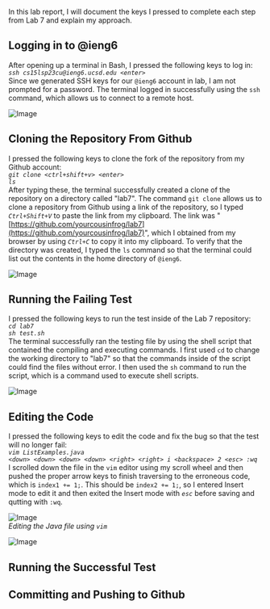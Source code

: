 In this lab report, I will document the keys I pressed to complete each step from Lab 7 and explain my approach.

## Logging in to @ieng6
After opening up a terminal in Bash, I pressed the following keys to log in:\
*`ssh cs15lsp23cu@ieng6.ucsd.edu <enter>`*\
Since we generated SSH keys for our `@ieng6` account in lab, I am not prompted for a password. The terminal logged in successfully using the `ssh` command, which allows us to connect to a remote host.

![Image](https://raw.githubusercontent.com/yourcousinfrog/cse15l-lab-reports/main/assets/post-content/2023-05-19-lab-report-4/Step%204%20-%20Logging%20in.png)

## Cloning the Repository From Github
I pressed the following keys to clone the fork of the repository from my Github account:\
*`git clone <ctrl+shift+v> <enter>`*\
*`ls`*\
After typing these, the terminal successfully created a clone of the repository on a directory called "lab7". The command `git clone` allows us to clone a repository from Github using a link of the repository, so I typed *`Ctrl+Shift+V`* to paste the link from my clipboard. The link was "[https://github.com/yourcousinfrog/lab7](https://github.com/yourcousinfrog/lab7)", which I obtained from my browser by using *`Ctrl+C`* to copy it into my clipboard. To verify that the directory was created, I typed the `ls` command so that the terminal could list out the contents in the home directory of `@ieng6`.

![Image](https://raw.githubusercontent.com/yourcousinfrog/cse15l-lab-reports/main/assets/post-content/2023-05-19-lab-report-4/Step%205%20-%20Cloning%20repo.png)

## Running the Failing Test
I pressed the following keys to run the test inside of the Lab 7 repository:\
*`cd lab7`*\
*`sh test.sh`*\
The terminal successfully ran the testing file by using the shell script that contained the compiling and executing commands. I first used `cd` to change the working directory to "lab7" so that the commands inside of the script could find the files without error. I then used the `sh` command to run the script, which is a command used to execute shell scripts.

![Image](https://raw.githubusercontent.com/yourcousinfrog/cse15l-lab-reports/main/assets/post-content/2023-05-19-lab-report-4/Step%206%20-%20Running%20the%20fail%20test.png)

## Editing the Code
I pressed the following keys to edit the code and fix the bug so that the test will no longer fail:\
*`vim ListExamples.java`*\
*`<down> <down> <down> <down> <right> <right> i <backspace> 2 <esc> :wq`*\
I scrolled down the file in the `vim` editor using my scroll wheel and then pushed the proper arrow keys to finish traversing to the erroneous code, which is `index1 += 1;`. This should be `index2 += 1;`, so I entered Insert mode to edit it and then exited the Insert mode with *`esc`* before saving and qutting with `:wq`.


![Image](https://raw.githubusercontent.com/yourcousinfrog/cse15l-lab-reports/main/assets/post-content/2023-05-19-lab-report-4/Step%207-1%20-%20Editing%20the%20code.png)\
*Editing the Java file using `vim`*

![Image](https://raw.githubusercontent.com/yourcousinfrog/cse15l-lab-reports/main/assets/post-content/2023-05-19-lab-report-4/Step%207-2%20-%20Editing%20the%20code.png)

## Running the Successful Test

## Committing and Pushing to Github
